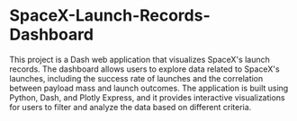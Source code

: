 # SpaceX-Launch-Records-Dashboard
This project is a Dash web application that visualizes SpaceX's launch records. The dashboard allows users to explore data related to SpaceX's launches, including the success rate of launches and the correlation between payload mass and launch outcomes. The application is built using Python, Dash, and Plotly Express, and it provides interactive visualizations for users to filter and analyze the data based on different criteria.
